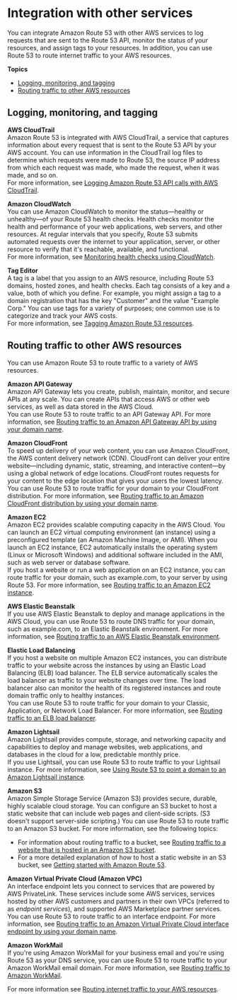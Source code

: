 # Integration with other services<a name="integration-with-other-services"></a>

You can integrate Amazon Route 53 with other AWS services to log requests that are sent to the Route 53 API, monitor the status of your resources, and assign tags to your resources\. In addition, you can use Route 53 to route internet traffic to your AWS resources\.

**Topics**
+ [Logging, monitoring, and tagging](#integration-logging-monitoring-tagging)
+ [Routing traffic to other AWS resources](#integration-routing-traffic)

## Logging, monitoring, and tagging<a name="integration-logging-monitoring-tagging"></a>

**AWS CloudTrail**  
Amazon Route 53 is integrated with AWS CloudTrail, a service that captures information about every request that is sent to the Route 53 API by your AWS account\. You can use information in the CloudTrail log files to determine which requests were made to Route 53, the source IP address from which each request was made, who made the request, when it was made, and so on\.  
For more information, see [Logging Amazon Route 53 API calls with AWS CloudTrail](logging-using-cloudtrail.md)\.

**Amazon CloudWatch**  
You can use Amazon CloudWatch to monitor the status—healthy or unhealthy—of your Route 53 health checks\. Health checks monitor the health and performance of your web applications, web servers, and other resources\. At regular intervals that you specify, Route 53 submits automated requests over the internet to your application, server, or other resource to verify that it's reachable, available, and functional\.  
For more information, see [Monitoring health checks using CloudWatch](monitoring-health-checks.md)\.

**Tag Editor**  
A tag is a label that you assign to an AWS resource, including Route 53 domains, hosted zones, and health checks\. Each tag consists of a key and a value, both of which you define\. For example, you might assign a tag to a domain registration that has the key "Customer" and the value "Example Corp\." You can use tags for a variety of purposes; one common use is to categorize and track your AWS costs\.  
For more information, see [Tagging Amazon Route 53 resources](tagging-resources.md)\.

## Routing traffic to other AWS resources<a name="integration-routing-traffic"></a>

You can use Amazon Route 53 to route traffic to a variety of AWS resources\.

**Amazon API Gateway**  
Amazon API Gateway lets you create, publish, maintain, monitor, and secure APIs at any scale\. You can create APIs that access AWS or other web services, as well as data stored in the AWS Cloud\.  
You can use Route 53 to route traffic to an API Gateway API\. For more information, see [Routing traffic to an Amazon API Gateway API by using your domain name](routing-to-api-gateway.md)\.

**Amazon CloudFront**  
To speed up delivery of your web content, you can use Amazon CloudFront, the AWS content delivery network \(CDN\)\. CloudFront can deliver your entire website—including dynamic, static, streaming, and interactive content—by using a global network of edge locations\. CloudFront routes requests for your content to the edge location that gives your users the lowest latency\. You can use Route 53 to route traffic for your domain to your CloudFront distribution\. For more information, see [Routing traffic to an Amazon CloudFront distribution by using your domain name](routing-to-cloudfront-distribution.md)\.

**Amazon EC2**  
Amazon EC2 provides scalable computing capacity in the AWS Cloud\. You can launch an EC2 virtual computing environment \(an instance\) using a preconfigured template \(an Amazon Machine Image, or AMI\)\. When you launch an EC2 instance, EC2 automatically installs the operating system \(Linux or Microsoft Windows\) and additional software included in the AMI, such as web server or database software\.  
If you host a website or run a web application on an EC2 instance, you can route traffic for your domain, such as example\.com, to your server by using Route 53\. For more information, see [Routing traffic to an Amazon EC2 instance](routing-to-ec2-instance.md)\.

**AWS Elastic Beanstalk**  
If you use AWS Elastic Beanstalk to deploy and manage applications in the AWS Cloud, you can use Route 53 to route DNS traffic for your domain, such as example\.com, to an Elastic Beanstalk environment\. For more information, see [Routing traffic to an AWS Elastic Beanstalk environment](routing-to-beanstalk-environment.md)\.

**Elastic Load Balancing**  
If you host a website on multiple Amazon EC2 instances, you can distribute traffic to your website across the instances by using an Elastic Load Balancing \(ELB\) load balancer\. The ELB service automatically scales the load balancer as traffic to your website changes over time\. The load balancer also can monitor the health of its registered instances and route domain traffic only to healthy instances\.   
You can use Route 53 to route traffic for your domain to your Classic, Application, or Network Load Balancer\. For more information, see [Routing traffic to an ELB load balancer](routing-to-elb-load-balancer.md)\.

**Amazon Lightsail**  
Amazon Lightsail provides compute, storage, and networking capacity and capabilities to deploy and manage websites, web applications, and databases in the cloud for a low, predictable monthly price\.  
If you use Lightsail, you can use Route 53 to route traffic to your Lightsail instance\. For more information, see [Using Route 53 to point a domain to an Amazon Lightsail instance](https://lightsail.aws.amazon.com/ls/docs/en_us/articles/amazon-lightsail-using-route-53-to-point-a-domain-to-an-instance)\.

**Amazon S3**  
Amazon Simple Storage Service \(Amazon S3\) provides secure, durable, highly scalable cloud storage\. You can configure an S3 bucket to host a static website that can include web pages and client\-side scripts\. \(S3 doesn't support server\-side scripting\.\) You can use Route 53 to route traffic to an Amazon S3 bucket\. For more information, see the following topics:  
+ For information about routing traffic to a bucket, see [Routing traffic to a website that is hosted in an Amazon S3 bucket](RoutingToS3Bucket.md)\.
+ For a more detailed explanation of how to host a static website in an S3 bucket, see [Getting started with Amazon Route 53](getting-started.md)\.

**Amazon Virtual Private Cloud \(Amazon VPC\)**  
An interface endpoint lets you connect to services that are powered by AWS PrivateLink\. These services include some AWS services, services hosted by other AWS customers and partners in their own VPCs \(referred to as *endpoint services*\), and supported AWS Marketplace partner services\.  
You can use Route 53 to route traffic to an interface endpoint\. For more information, see [Routing traffic to an Amazon Virtual Private Cloud interface endpoint by using your domain name](routing-to-vpc-interface-endpoint.md)\.

**Amazon WorkMail**  
If you're using Amazon WorkMail for your business email and you're using Route 53 as your DNS service, you can use Route 53 to route traffic to your Amazon WorkMail email domain\. For more information, see [Routing traffic to Amazon WorkMail](routing-to-workmail.md)\.

For more information see [Routing internet traffic to your AWS resources](routing-to-aws-resources.md)\.
